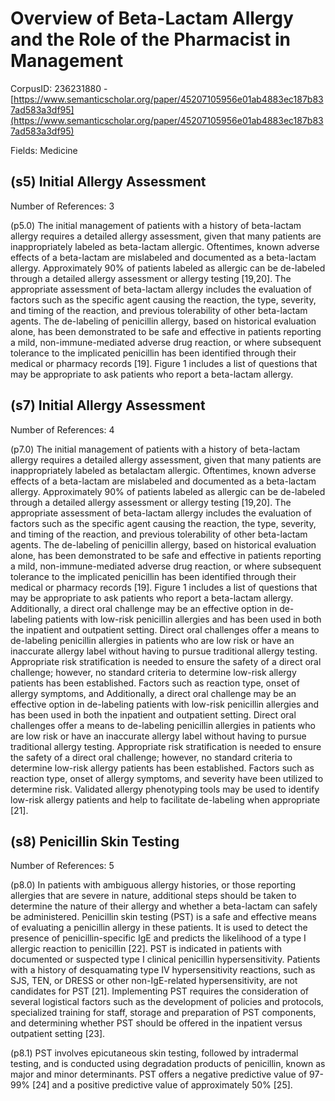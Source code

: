 # Overview of Beta-Lactam Allergy and the Role of the Pharmacist in Management

CorpusID: 236231880 - [https://www.semanticscholar.org/paper/45207105956e01ab4883ec187b837ad583a3df95](https://www.semanticscholar.org/paper/45207105956e01ab4883ec187b837ad583a3df95)

Fields: Medicine

## (s5) Initial Allergy Assessment
Number of References: 3

(p5.0) The initial management of patients with a history of beta-lactam allergy requires a detailed allergy assessment, given that many patients are inappropriately labeled as beta-lactam allergic. Oftentimes, known adverse effects of a beta-lactam are mislabeled and documented as a beta-lactam allergy. Approximately 90% of patients labeled as allergic can be de-labeled through a detailed allergy assessment or allergy testing [19,20]. The appropriate assessment of beta-lactam allergy includes the evaluation of factors such as the specific agent causing the reaction, the type, severity, and timing of the reaction, and previous tolerability of other beta-lactam agents. The de-labeling of penicillin allergy, based on historical evaluation alone, has been demonstrated to be safe and effective in patients reporting a mild, non-immune-mediated adverse drug reaction, or where subsequent tolerance to the implicated penicillin has been identified through their medical or pharmacy records [19]. Figure 1 includes a list of questions that may be appropriate to ask patients who report a beta-lactam allergy.
## (s7) Initial Allergy Assessment
Number of References: 4

(p7.0) The initial management of patients with a history of beta-lactam allergy requires a detailed allergy assessment, given that many patients are inappropriately labeled as betalactam allergic. Oftentimes, known adverse effects of a beta-lactam are mislabeled and documented as a beta-lactam allergy. Approximately 90% of patients labeled as allergic can be de-labeled through a detailed allergy assessment or allergy testing [19,20]. The appropriate assessment of beta-lactam allergy includes the evaluation of factors such as the specific agent causing the reaction, the type, severity, and timing of the reaction, and previous tolerability of other beta-lactam agents. The de-labeling of penicillin allergy, based on historical evaluation alone, has been demonstrated to be safe and effective in patients reporting a mild, non-immune-mediated adverse drug reaction, or where subsequent tolerance to the implicated penicillin has been identified through their medical or pharmacy records [19]. Figure 1 includes a list of questions that may be appropriate to ask patients who report a beta-lactam allergy. Additionally, a direct oral challenge may be an effective option in de-labeling patients with low-risk penicillin allergies and has been used in both the inpatient and outpatient setting. Direct oral challenges offer a means to de-labeling penicillin allergies in patients who are low risk or have an inaccurate allergy label without having to pursue traditional allergy testing. Appropriate risk stratification is needed to ensure the safety of a direct oral challenge; however, no standard criteria to determine low-risk allergy patients has been established. Factors such as reaction type, onset of allergy symptoms, and Additionally, a direct oral challenge may be an effective option in de-labeling patients with low-risk penicillin allergies and has been used in both the inpatient and outpatient setting. Direct oral challenges offer a means to de-labeling penicillin allergies in patients who are low risk or have an inaccurate allergy label without having to pursue traditional allergy testing. Appropriate risk stratification is needed to ensure the safety of a direct oral challenge; however, no standard criteria to determine low-risk allergy patients has been established. Factors such as reaction type, onset of allergy symptoms, and severity have been utilized to determine risk. Validated allergy phenotyping tools may be used to identify low-risk allergy patients and help to facilitate de-labeling when appropriate [21].
## (s8) Penicillin Skin Testing
Number of References: 5

(p8.0) In patients with ambiguous allergy histories, or those reporting allergies that are severe in nature, additional steps should be taken to determine the nature of their allergy and whether a beta-lactam can safely be administered. Penicillin skin testing (PST) is a safe and effective means of evaluating a penicillin allergy in these patients. It is used to detect the presence of penicillin-specific IgE and predicts the likelihood of a type I allergic reaction to penicillin [22]. PST is indicated in patients with documented or suspected type I clinical penicillin hypersensitivity. Patients with a history of desquamating type IV hypersensitivity reactions, such as SJS, TEN, or DRESS or other non-IgE-related hypersensitivity, are not candidates for PST [21]. Implementing PST requires the consideration of several logistical factors such as the development of policies and protocols, specialized training for staff, storage and preparation of PST components, and determining whether PST should be offered in the inpatient versus outpatient setting [23].

(p8.1) PST involves epicutaneous skin testing, followed by intradermal testing, and is conducted using degradation products of penicillin, known as major and minor determinants. PST offers a negative predictive value of 97-99% [24] and a positive predictive value of approximately 50% [25].
